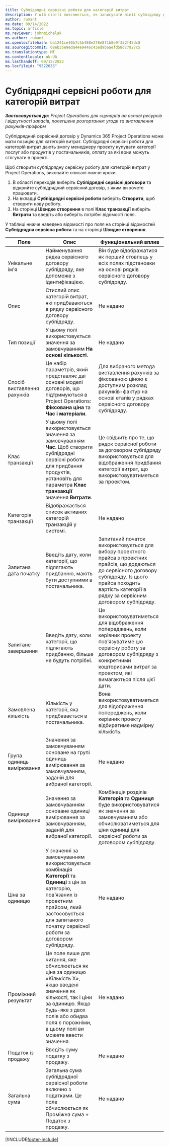 ```yaml
---
title: Субпідрядні сервісні роботи для категорій витрат
description: У цій статті пояснюється, як записувати лінії субпідряду для витрат і використовувати поля для запису часу покупки у постачальників.
author: rumant
ms.date: 09/14/2022
ms.topic: article
ms.reviewer: johnmichalak
ms.author: rumant
ms.openlocfilehash: ba1241ce40b7c5b488e278e8f1b8e9f352f45dc8
ms.sourcegitcommit: 08eb3be9eda44e9446c43ed9b6aefd58d77927c5
ms.translationtype: MT
ms.contentlocale: uk-UA
ms.lasthandoff: 09/15/2022
ms.locfileid: "9522633"
---
```

#  <a name="subcontract-lines-for-expense-categories"></a>Субпідрядні сервісні роботи для категорій витрат

_**Застосовується до:** Project Operations для сценаріїв на основі ресурсів і відсутності запасів, полегшене розгортання: угоди та виставлення рахунків-проформ_

Субпідрядний сервісний договір у Dynamics 365 Project Operations може мати позицію для категорій витрат. Субпідрядні сервісні роботи для категорій витрат дають змогу менеджеру проекту купувати категорії послуг або продуктів у постачальників, оплату за які вони можуть стягувати в проекті.

Щоб створити субпідрядну сервісну роботу для категорій витрат у Project Operations, виконайте описані нижче кроки.

1. В області переходів виберіть **Субпідрядні сервісні договори** та відкрийте субпідрядний сервісний договір, з яким ви хочете працювати.
2. На вкладці **Субпідрядні сервісні роботи** виберіть **Створити**, щоб створити нову роботу.
3. На сторінці **Швидке створення** в полі **Клас транзакції** виберіть **Витрати** та введіть або виберіть потрібні відомості поля.

У таблиці нижче наведено відомості про поля на сторінці відомостей **Субпідрядна сервісна робота** та на сторінці **Швидке створення**.

| **Поле** | **Опис** | **Функціональний вплив** |
| --- | --- | --- |
| Унікальне ім'я | Найменування рядка сервісного договору субпідряду, яке допоможе з ідентифікацією. | Він буде відображатися як перший стовпець у всіх полях підстановки на основі рядків сервісного договору субпідряду. |
| Опис | Стислий опис категорій витрат, які придбаваються в рядку сервісного договору субпідряду. | Не надано |
|Тип позиції | У цьому полі використовується значення за замовчуванням **На основі кількості**. |Не надано |
| Спосіб виставлення рахунків | Це набір параметрів, який представляє дві основні моделі договорів, що підтримуються в Project Operations: **Фіксована ціна** та **Час і матеріали**. | Для вибраного метода виставлення рахунків за фіксованою ціною є доступним розклад рахунків-фактур на основі етапів у рядках сервісного договору субпідряду. |
| Клас транзакції | У цьому полі використовується значення за замовчуванням **Час**. Щоб створити субпідрядні сервісні роботи для придбання продуктів, установіть для параметра **Клас транзакції** значення **Витрати**.  | Це свідчить про те, що рядок сервісної роботи за договором субпідряду використовується для відображення придбання категорії витрат, що використовуватиметься за проектом. |
| Категорія транзакції | Відображається список активних категорій транзакцій у системі. |Не надано |
| Запитана дата початку | Введіть дату, коли категорії, що підлягають придбанню, мають бути доступними в постачальника. | Запитаний початок використовується для вибору проектного прайса з проектних прайсів, що додаються до сервісного договору субпідряду. Із цього прайса походить вартість категорії в рядку за сервісним договором субпідряду. |
| Запитане завершення | Введіть дату, коли категорії, що підлягають придбанню, більше не будуть потрібні. | Це використовуватиметься для відображення попереджень, коли керівник проекту пов’язуватиме цю сервісну роботу за договором субпідряду з конкретними кошторисами витрат за проектом, які вимагаються після цієї дати. |
| Замовлена кількість | Кількість у категорії, яка придбавається в постачальника. | Вона використовуватиметься для відображення попереджень, коли керівник проекту відбиратиме надмірну кількість.|
| Група одиниць вимірювання | Значення за замовчуванням основане на групі одиниць вимірювання за замовчуванням, заданій для вибраної категорії. |Не надано |
| Одиниця вимірювання | Значення за замовчуванням основане одиниці вимірювання за замовчуванням, заданій для вибраної категорії.  | Комбінація розділів **Категорія** та **Одиниця** буде використовуватися як значення за замовчуванням або обчислюватиметься для ціни одиниці для сервісної роботи за договором субпідряду.  |
| Ціна за одиницю | У значенні за замовчуванням використовується комбінація **Категорії** та **Одиниці** з цін за категорію, пов’язаних із проектним прайсом, який застосовується для запитаного початку сервісної роботи за договором субпідряду. |Не надано |
| Проміжний результат | Це поле лише для читання, яке обчислюється як ціна за одиницю «Кількість X», якщо введені значення як кількості, так і ціни за одиницю. Якщо будь-яке з двох полів або обидва поля є порожніми, в цьому полі ви можете ввести значення. |Не надано |
| Податок із продажу | Введіть суму податку з продажу. |Не надано |
| Загальна сума | Загальна сума субпідрядної сервісної роботи включно з податками. Це поле обчислюється як Проміжна сума + Податок з продажу. |Не надано |


[!INCLUDE[footer-include](../../includes/footer-banner.md)]
